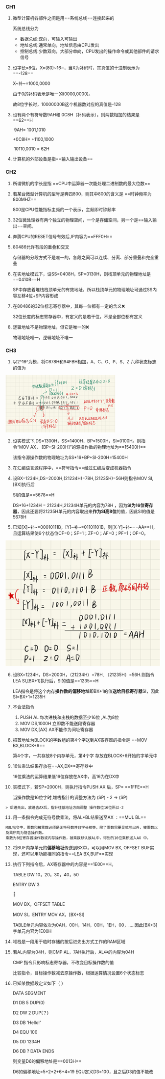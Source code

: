 ### CH1

1. 微型计算机各部件之间是用==系统总线==连接起来的

   系统总线分为

   - 数据总线:双向，可输入可输出
   - 地址总线:通常单向，地址信息由CPU发出
   - 控制总线:少数双向，大部分单向，CPU发出的操作命令或其他部件的请求信号

   

2. 设字长=8位，X=(80)~16~，当X为补码时，其真值的十进制表示为==-128==											  

   X~补~=1000,0000  

   由于0的补码表示是唯一的(0000,0000)。

   故8位字长时，10000000B这个机器数对应的真值是-128

3. 设有两个有符号数9AH和 0C8H（补码表示），则两数相加的结果是 ==62==H

   ​    9AH=    1001,1010

   +0C8H= +1100,1000

   ​               10110,0010  = 62H

4. 计算机的外部设备是指==输入输出设备==

### CH2

1.  所谓微机的字长是指 ==CPU中运算器一次能处理二进制数的最大位数==

2.  若某台微型计算机的型号是奔四800，则其中800的含义是 ==时钟频率为800MHZ==

    800是CPU性能指标主频的一个表示，主频即时钟频率

3.  32位微处理器有两个独立的物理空间，一个是存储空间，另一个是==输入输出==空间。 

4.  奔腾CPU的RESET信号有效后,IP内容为==FFF0H==

5.  80486允许有段的重叠和交叉 

    存储器的分段方式不是唯一的，各段之间可以连续、分离、部分重叠和完全重叠

6. 在实地址模式下，设SS=0408H，SP=0130H，则栈顶单元的物理地址是==0410B==H

   SP中存放着堆栈栈顶单元的有效地址，所以栈顶单元的物理地址可通过SS内容左移4位+SP内容形成

7. 在80486的32位标志寄存器中，其每一位都有一定的含义:x:

   32位长度的标志寄存器中，有定义的是若干位，不是全部位都有定义

8. 逻辑地址不是物理地址，但它是唯一的:x:

   物理地址唯一，逻辑地址不唯一

### CH3

1. 以2^16^为模，将C678H和94FBH相加，A、C、O、P、S、Z 六种状态标志的值为

<img src="..\img\image-20191025165745672.png" alt="image-20191025165745672" style="zoom:35%;" />

2. 设实模式下,DS=1300H，SS=1400H，BP=1500H，SI=0100H。则指令“MOV AX， [BP+SI-200H]”的源操作数的物理地址为==15400H==

   该指令源操作数的物理地址为SS*16+BP+SI-200H=15400H

3. 在汇编语言源程序中，==符号指令==经过汇编后变成机器指令

4. 设BX=1234H,DS=2000H,(21234H)=78H,(21235H)=56H则指令MOV SI,[BX]执行后

   SI的值是==5678==H

   DS*16+1234H = 21234H,21234H单元的内容为78H ，因为**SI为16位寄存器**，因此还要将21235H单元的内容取出来**作为SI高8位**的值，因此SI的值是5678H

5. 已知[X]~补~=00010111B，[Y]~补~=01101101B，则[X-Y]~补~==AA==H，且运算结果使6个状态位CF=0；SF=1；ZF=0；AF=0；PF=1；OF=0。

 <img src="..\img\image-20191025172543602.png" alt="image-20191025172543602" style="zoom:50%;" />

6.  设BX=1234H，DS=2000H，（21234H）=78H, （21235H）=56H.则指令LEA SI,[BX+1]执行后，SI的值是==1235==H

    LEA指令是将这个内存**操作数的偏移地址**即BX+1的值**送给目标寄存器**SI，因此SI=BX+1=1235H 

7. 不合法指令

   1. PUSH AL  每次进栈和出栈的数据至少16位 ,AL为8位
   2. MOV DS,1000H   立即数不能送段寄存器 
   3.  MOV DX,[AX]  AX不能作为间址寄存器 

8.  把首地址为BLOCK的字数组的第4个字送到AX寄存器的指令是 ==MOV BX,BLOCK+6==

    第4个字，一共存放8个内存单元，第4个字 存放在BLOCK+6开始的字单元中

9.  16位乘法结果存放在==AX,DX==寄存器中 

    16位乘法的运算结果低16位存放在AX中，高16为在DX中

10.  实模式下，若SP=2000H，则执行指令PUSH AX 后，SP= ==1FFE==H 

      当操作数是16位字时,堆栈指针的调整方法为 (SP) - 2 → (SP) 

    > 后进先出，放进去AX后，指针往低地址方向调整 操作数位16位所以-2

11.  用一条指令完成无符号数乘法，将AL*BL结果送至AX ：==MUL BL==

    MUL指令中，乘数和被乘数必须是无符号数并且字长相等，除了乘数需要显式写出外，被乘数以及乘积均为隐含操作数。
    乘数为8位寄存器操作数或内存操作数，被乘数默认放AL中，得到的16位乘积送入AX 中。 

12.  将BUF内存单元的**偏移地址**传送到BX中，可以用MOV  BX, OFFSET BUF实现，还可以用功能相同的指令==LEA BX,BUF==实现 

13. 执行下列指令后，AX寄存器中的内容是==1E00==H。

    TABLE DW 10，20，30，40，50

    ENTRY DW 3

      ┇

    MOV BX，OFFSET TABLE

    MOV SI，ENTRY
    MOV AX，[BX+SI]

     TABLE单元内容依次为0AH，00H，14H，00H，1EH，00，.....因此[BX+3]字单元内容为1E00H 

14. 堆栈是一段用于临时存储的按后进先出方式工作的RAM区域

15. 若AL内容为04H，则CMP AL，7AH执行后，AL中的内容为04H

    CMP 指令只影响标志寄存器，不改变目标操作数的值

    比较指令，目标操作数减去原操作数，根据运算情况设置6个状态标志	

16. 已知某数据段定义如下（ ）

     DATA SEGMENT

       D1 DB  5 DUP(0)

       D2 DW 2 DUP(？)

       D3 DB  ‘Hello!‘

       D4 EQU 100

       D5 DD  1234H

       D6 DB  ?
      DATA ENDS

    则变量D6的偏移地址是==0013H==

    D6的偏移地址=5+2*2+6+4=19  EQU定义D3=100，且之后D3的值不能改